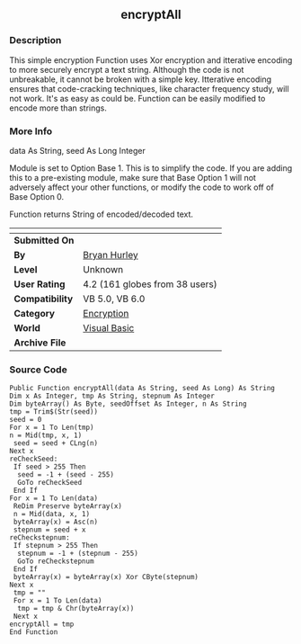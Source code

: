 ﻿<div align="center">

## encryptAll


</div>

### Description

This simple encryption Function uses Xor encryption and itterative encoding to more securely encrypt a text string. Although the code is not unbreakable, it cannot be broken with a simple key. Itterative encoding ensures that code-cracking techniques, like character frequency study, will not work. It's as easy as could be. Function can be easily modified to encode more than strings.
 
### More Info
 
data As String, seed As Long Integer

Module is set to Option Base 1. This is to simplify the code. If you are adding this to a pre-existing module, make sure that Base Option 1 will not adversely affect your other functions, or modify the code to work off of Base Option 0.

Function returns String of encoded/decoded text.


<span>             |<span>
---                |---
**Submitted On**   |
**By**             |[Bryan Hurley](https://github.com/Planet-Source-Code/PSCIndex/blob/master/ByAuthor/bryan-hurley.md)
**Level**          |Unknown
**User Rating**    |4.2 (161 globes from 38 users)
**Compatibility**  |VB 5\.0, VB 6\.0
**Category**       |[Encryption](https://github.com/Planet-Source-Code/PSCIndex/blob/master/ByCategory/encryption__1-48.md)
**World**          |[Visual Basic](https://github.com/Planet-Source-Code/PSCIndex/blob/master/ByWorld/visual-basic.md)
**Archive File**   |[](https://github.com/Planet-Source-Code/bryan-hurley-encryptall__1-2977/archive/master.zip)





### Source Code

```
Public Function encryptAll(data As String, seed As Long) As String
Dim x As Integer, tmp As String, stepnum As Integer
Dim byteArray() As Byte, seedOffset As Integer, n As String
tmp = Trim$(Str(seed))
seed = 0
For x = 1 To Len(tmp)
n = Mid(tmp, x, 1)
 seed = seed + CLng(n)
Next x
reCheckSeed:
 If seed > 255 Then
  seed = -1 + (seed - 255)
  GoTo reCheckSeed
 End If
For x = 1 To Len(data)
 ReDim Preserve byteArray(x)
 n = Mid(data, x, 1)
 byteArray(x) = Asc(n)
 stepnum = seed + x
reCheckstepnum:
 If stepnum > 255 Then
  stepnum = -1 + (stepnum - 255)
  GoTo reCheckstepnum
 End If
 byteArray(x) = byteArray(x) Xor CByte(stepnum)
Next x
 tmp = ""
 For x = 1 To Len(data)
  tmp = tmp & Chr(byteArray(x))
 Next x
encryptAll = tmp
End Function
```

